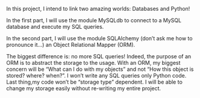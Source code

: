 In this project, I intend to link two amazing worlds: Databases and Python!

In the first part, I will use the module MySQLdb to connect to a MySQL database and execute my SQL queries.

In the second part, I will use the module SQLAlchemy (don’t ask me how to pronounce it…) an Object Relational Mapper (ORM).

The biggest difference is: no more SQL queries! Indeed, the purpose of an ORM is to abstract the storage to the usage. With an ORM, my biggest concern will be “What can I do with my objects” and not “How this object is stored? where? when?”. I won’t write any SQL queries only Python code. Last thing,my code won’t be “storage type” dependent. I will be able to change my storage easily without re-writing my entire project.

